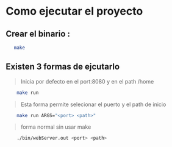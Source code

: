 # Como ejecutar el proyecto

## Crear el binario :

 ```bash
    make
 ```

## Existen 3 formas de ejcutarlo
> Inicia por defecto en el port:8080 y en el path /home
```bash
    make run
 ```
>  Esta forma permite selecionar el puerto y el path de inicio 
```bash
    make run ARGS="<port> <path>"
 ```
> forma normal sin usar make
```bash
    ./bin/webServer.out <port> <path>
 ```
